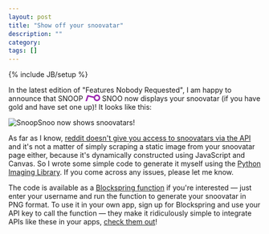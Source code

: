 ```yaml
---
layout: post
title: "Show off your snoovatar"
description: ""
category: 
tags: []
---
```

{% include JB/setup %}

In the latest edition of "Features Nobody Requested", I am happy to announce that <span class="logo logo-small">SNOOP <img src="/assets/themes/snoopsnoo/img/logo_sm.png"> SNOO</span> now displays your snoovatar (if you have gold and have set one up)! It looks like this:

![SnoopSnoo now shows snoovatars!](http://i.imgur.com/OL5bvL1.png)

As far as I know, [reddit doesn't give you access to snoovatars via the API](http://www.reddit.com/r/blog/comments/2rnf1z/create_your_own_reddit_alien_avatar_with_reddit/cnhgy57) and it's not a matter of simply scraping a static image from your snoovatar page either, because it's dynamically constructed using JavaScript and Canvas. So I wrote some simple code to generate it myself using the [Python Imaging Library](http://en.wikipedia.org/wiki/Python_Imaging_Library). If you come across any issues, please let me know.

The code is available as a [Blockspring function](https://api.blockspring.com/orionmelt/99cd0d8656e4608468d6b1c7e18ce4de) if you're interested &mdash; just enter your username and run the function to generate your snoovatar in PNG format. To use it in your own app, sign up for Blockspring and use your API key to call the function &mdash; they make it ridiculously simple to integrate APIs like these in your apps, [check them out](https://www.blockspring.com/)!